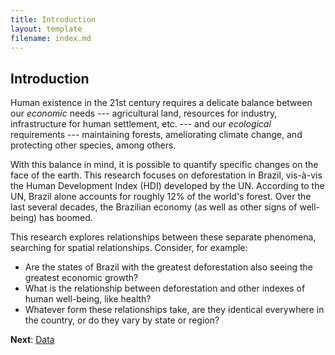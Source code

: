 ```yaml
---
title: Introduction
layout: template
filename: index.md
--- 
```


## Introduction

Human existence in the 21st century requires a delicate balance between our *economic* needs --- agricultural land, resources for industry, infrastructure for human settlement, etc. --- and our *ecological* requirements --- maintaining forests, ameliorating climate change, and protecting other species, among others.

With this balance in mind, it is possible to quantify specific changes on the face of the earth. This research focuses on deforestation in Brazil, vis-à-vis the Human Development Index (HDI) developed by the UN. According to the UN, Brazil alone accounts for roughly 12% of the world's forest. Over the last several decades, the Brazilian economy (as well as other signs of well-being) has boomed.

This research explores relationships between these separate phenomena, searching for spatial relationships. Consider, for example:
 - Are the states of Brazil with the greatest deforestation also seeing the greatest economic growth?
 - What is the relationship between deforestation and other indexes of human well-being, like health?
 - Whatever form these relationships take, are they identical everywhere in the country, or do they vary by state or region?

<div class="flourish-embed flourish-map" data-src="visualisation/5929194"><script src="https://public.flourish.studio/resources/embed.js"></script></div>

**Next**: [Data](data/)
